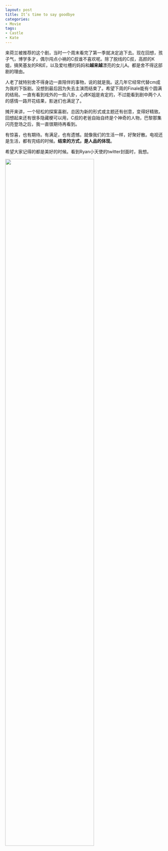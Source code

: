 ```yaml
---
layout: post
title: It’s time to say goodbye
categories:
- Movie
tags:
- Castle
- Kate
---
```


来荷兰被推荐的这个剧，当时一个周末看完了第一季就决定追下去。现在回想，孩子气，博学多才，偶尔闯点小祸的C叔谁不喜欢呢。除了脱线的C叔，高颜的K姐，搞笑基友的R和E，以及爱吐槽的妈妈和**越来越**漂亮的女儿A。都是舍不得这部剧的理由。

 <!--more-->

人老了就特别舍不得身边一直陪伴的事物，说的就是我。这几年它经常代替cm成为我的下饭剧。没想到最后因为失去主演而结束了。希望下周的Finale能有个圆满的结局。一直有看到戏外的一些八卦，心疼K姐是肯定的，不过能看到剧中两个人的感情一路开花结果，影迷们也满足了。

摊开来讲，一个轻松的探案喜剧，总因为新的形式或主题还有创意，变得好精致。回想起来还有很多隐藏梗可以用，C叔的老爸自始自终是个神奇的人物，巴黎那集闪亮登场之后，我一直很期待再看到。

有惊喜，也有期待。有满足，也有遗憾。就像我们的生活一样，好聚好散。电视还是生活，都有完结的时候。**结束的方式，是人品的体现**。

希望大家记得的都是美好的时候。看到Ryan小天使的twitter封面时，我想。


<img src="http://ww3.sinaimg.cn/large/66fa60dfgw1f425dqats0j20r80f9diu.jpg" alter="castle" width="75%">